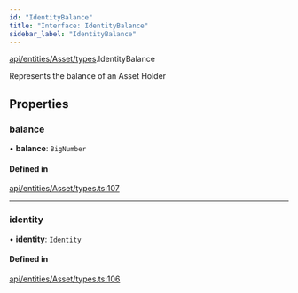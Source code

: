 ```yaml
---
id: "IdentityBalance"
title: "Interface: IdentityBalance"
sidebar_label: "IdentityBalance"
---
```


[api/entities/Asset/types](../../../../../../modules/API/Entities/Asset/Types/Types.md).IdentityBalance

Represents the balance of an Asset Holder

## Properties

### balance

• **balance**: `BigNumber`

#### Defined in

[api/entities/Asset/types.ts:107](https://github.com/PolymeshAssociation/polymesh-sdk/blob/b55e63737/src/api/entities/Asset/types.ts#L107)

___

### identity

• **identity**: [`Identity`](../../../../../../classes/API/Entities/Identity/Identity.md)

#### Defined in

[api/entities/Asset/types.ts:106](https://github.com/PolymeshAssociation/polymesh-sdk/blob/b55e63737/src/api/entities/Asset/types.ts#L106)
